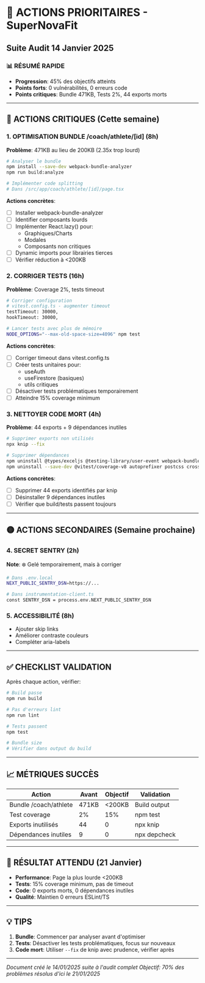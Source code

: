 # 🚀 ACTIONS PRIORITAIRES - SuperNovaFit
## Suite Audit 14 Janvier 2025

### 📊 RÉSUMÉ RAPIDE
- **Progression**: 45% des objectifs atteints
- **Points forts**: 0 vulnérabilités, 0 erreurs code
- **Points critiques**: Bundle 471KB, Tests 2%, 44 exports morts

---

## 🔴 ACTIONS CRITIQUES (Cette semaine)

### 1. OPTIMISATION BUNDLE /coach/athlete/[id] (8h)
**Problème**: 471KB au lieu de 200KB (2.35x trop lourd)

```bash
# Analyser le bundle
npm install --save-dev webpack-bundle-analyzer
npm run build:analyze

# Implémenter code splitting
# Dans /src/app/coach/athlete/[id]/page.tsx
```

**Actions concrètes**:
- [ ] Installer webpack-bundle-analyzer
- [ ] Identifier composants lourds
- [ ] Implémenter React.lazy() pour:
  - Graphiques/Charts
  - Modales
  - Composants non critiques
- [ ] Dynamic imports pour librairies tierces
- [ ] Vérifier réduction à <200KB

### 2. CORRIGER TESTS (16h)
**Problème**: Coverage 2%, tests timeout

```bash
# Corriger configuration
# vitest.config.ts - augmenter timeout
testTimeout: 30000,
hookTimeout: 30000,

# Lancer tests avec plus de mémoire
NODE_OPTIONS="--max-old-space-size=4096" npm test
```

**Actions concrètes**:
- [ ] Corriger timeout dans vitest.config.ts
- [ ] Créer tests unitaires pour:
  - useAuth
  - useFirestore (basiques)
  - utils critiques
- [ ] Désactiver tests problématiques temporairement
- [ ] Atteindre 15% coverage minimum

### 3. NETTOYER CODE MORT (4h)
**Problème**: 44 exports + 9 dépendances inutiles

```bash
# Supprimer exports non utilisés
npx knip --fix

# Supprimer dépendances
npm uninstall @types/exceljs @testing-library/user-event webpack-bundle-analyzer
npm uninstall --save-dev @vitest/coverage-v8 autoprefixer postcss cross-env
```

**Actions concrètes**:
- [ ] Supprimer 44 exports identifiés par knip
- [ ] Désinstaller 9 dépendances inutiles
- [ ] Vérifier que build/tests passent toujours

---

## 🟡 ACTIONS SECONDAIRES (Semaine prochaine)

### 4. SECRET SENTRY (2h)
**Note**: ❄️ Gelé temporairement, mais à corriger

```bash
# Dans .env.local
NEXT_PUBLIC_SENTRY_DSN=https://...

# Dans instrumentation-client.ts
const SENTRY_DSN = process.env.NEXT_PUBLIC_SENTRY_DSN
```

### 5. ACCESSIBILITÉ (8h)
- Ajouter skip links
- Améliorer contraste couleurs
- Compléter aria-labels

---

## ✅ CHECKLIST VALIDATION

Après chaque action, vérifier:
```bash
# Build passe
npm run build

# Pas d'erreurs lint
npm run lint

# Tests passent
npm test

# Bundle size
# Vérifier dans output du build
```

---

## 📈 MÉTRIQUES SUCCÈS

| Action | Avant | Objectif | Validation |
|--------|-------|----------|------------|
| Bundle /coach/athlete | 471KB | <200KB | Build output |
| Test coverage | 2% | 15% | npm test |
| Exports inutilisés | 44 | 0 | npx knip |
| Dépendances inutiles | 9 | 0 | npx depcheck |

---

## 🎯 RÉSULTAT ATTENDU (21 Janvier)

- **Performance**: Page la plus lourde <200KB
- **Tests**: 15% coverage minimum, pas de timeout
- **Code**: 0 exports morts, 0 dépendances inutiles
- **Qualité**: Maintien 0 erreurs ESLint/TS

---

## 💡 TIPS

1. **Bundle**: Commencer par analyser avant d'optimiser
2. **Tests**: Désactiver les tests problématiques, focus sur nouveaux
3. **Code mort**: Utiliser `--fix` de knip avec prudence, vérifier après

---

*Document créé le 14/01/2025 suite à l'audit complet*
*Objectif: 70% des problèmes résolus d'ici le 21/01/2025*